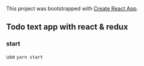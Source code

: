 This project was bootstrapped with [Create React App](https://github.com/facebookincubator/create-react-app).
 
## Todo text app with react & redux

### start
 use `yarn start`